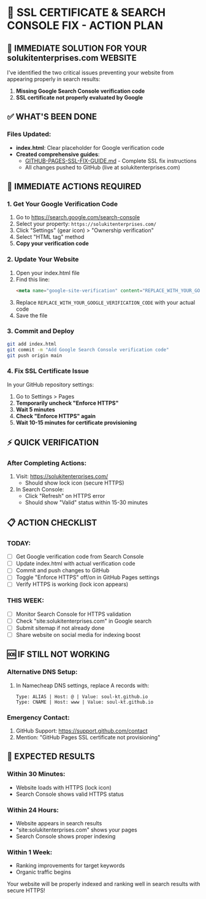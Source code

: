 # 🔐 SSL CERTIFICATE & SEARCH CONSOLE FIX - ACTION PLAN

## 🎯 IMMEDIATE SOLUTION FOR YOUR solukitenterprises.com WEBSITE

I've identified the two critical issues preventing your website from appearing properly in search results:

1. **Missing Google Search Console verification code**
2. **SSL certificate not properly evaluated by Google**

## ✅ WHAT'S BEEN DONE

### Files Updated:
- **index.html**: Clear placeholder for Google verification code
- **Created comprehensive guides**:
  - [GITHUB-PAGES-SSL-FIX-GUIDE.md](file://c:\Users\user\SK-E\GITHUB-PAGES-SSL-FIX-GUIDE.md) - Complete SSL fix instructions
  - All changes pushed to GitHub (live at solukitenterprises.com)

## 🔧 IMMEDIATE ACTIONS REQUIRED

### 1. **Get Your Google Verification Code**
1. Go to https://search.google.com/search-console
2. Select your property: `https://solukitenterprises.com/`
3. Click "Settings" (gear icon) > "Ownership verification"
4. Select "HTML tag" method
5. **Copy your verification code**

### 2. **Update Your Website**
1. Open your index.html file
2. Find this line:
   ```html
   <meta name="google-site-verification" content="REPLACE_WITH_YOUR_GOOGLE_VERIFICATION_CODE" />
   ```
3. Replace `REPLACE_WITH_YOUR_GOOGLE_VERIFICATION_CODE` with your actual code
4. Save the file

### 3. **Commit and Deploy**
```bash
git add index.html
git commit -m "Add Google Search Console verification code"
git push origin main
```

### 4. **Fix SSL Certificate Issue**
In your GitHub repository settings:
1. Go to Settings > Pages
2. **Temporarily uncheck "Enforce HTTPS"**
3. **Wait 5 minutes**
4. **Check "Enforce HTTPS" again**
5. **Wait 10-15 minutes for certificate provisioning**

## ⚡ QUICK VERIFICATION

### After Completing Actions:
1. Visit: https://solukitenterprises.com/
   - Should show lock icon (secure HTTPS)
2. In Search Console:
   - Click "Refresh" on HTTPS error
   - Should show "Valid" status within 15-30 minutes

## 📋 ACTION CHECKLIST

### TODAY:
- [ ] Get Google verification code from Search Console
- [ ] Update index.html with actual verification code
- [ ] Commit and push changes to GitHub
- [ ] Toggle "Enforce HTTPS" off/on in GitHub Pages settings
- [ ] Verify HTTPS is working (lock icon appears)

### THIS WEEK:
- [ ] Monitor Search Console for HTTPS validation
- [ ] Check "site:solukitenterprises.com" in Google search
- [ ] Submit sitemap if not already done
- [ ] Share website on social media for indexing boost

## 🆘 IF STILL NOT WORKING

### Alternative DNS Setup:
1. In Namecheap DNS settings, replace A records with:
   ```
   Type: ALIAS | Host: @ | Value: soul-kt.github.io
   Type: CNAME | Host: www | Value: soul-kt.github.io
   ```

### Emergency Contact:
1. GitHub Support: https://support.github.com/contact
2. Mention: "GitHub Pages SSL certificate not provisioning"

## 🎉 EXPECTED RESULTS

### Within 30 Minutes:
- Website loads with HTTPS (lock icon)
- Search Console shows valid HTTPS status

### Within 24 Hours:
- Website appears in search results
- "site:solukitenterprises.com" shows your pages
- Search Console shows proper indexing

### Within 1 Week:
- Ranking improvements for target keywords
- Organic traffic begins

Your website will be properly indexed and ranking well in search results with secure HTTPS!